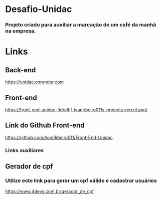 # Desafio-Unidac

### Projeto criado para auxiliar a marcação de um café da manhã na empresa.

# Links

## Back-end

https://unidac.onrender.com

## Front-end
https://front-end-unidac-fidreltjf-ivanribeiro011s-projects.vercel.app/

## Link do Github Front-end 
https://github.com/IvanRibeiro011/Front-End-Unidac

### Links auxiliares

## Gerador de cpf 

### Utilize este link para gerar um cpf válido e cadastrar usuários

https://www.4devs.com.br/gerador_de_cpf